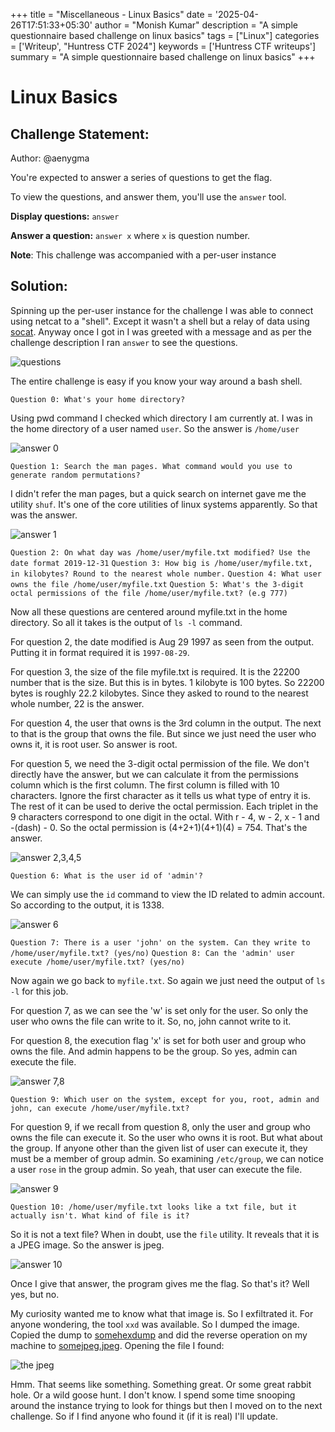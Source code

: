 +++
title = "Miscellaneous - Linux Basics"
date = '2025-04-26T17:51:33+05:30'
author = "Monish Kumar"
description = "A simple questionnaire based challenge on linux basics"
tags = ["Linux"]
categories = ['Writeup', "Huntress CTF 2024"]
keywords = ['Huntress CTF writeups']
summary = "A simple questionnaire based challenge on linux basics"
+++
# Linux Basics
## Challenge Statement:
Author: @aenygma

You're expected to answer a series of questions to get the flag.  

To view the questions, and answer them, you'll use the `answer` tool.  

**Display questions:** `answer`  

**Answer a question:** `answer x` where `x` is question number.

**Note**: This challenge was accompanied with a per-user instance

## Solution:
Spinning up the per-user instance for the challenge I was able to connect using netcat to a "shell". Except it wasn't a shell but a relay of data using [socat](https://linux.die.net/man/1/socat). Anyway once I got in I was greeted with a message and as per the challenge description I ran `answer` to see the questions.

![questions](/images/huntressctf-2024/linux-basics/1.png)

The entire challenge is easy if you know your way around a bash shell.

`Question 0: What's your home directory?`

Using pwd command I checked which directory I am currently at. I was in the home directory of a user named `user`.  So the answer is `/home/user`

![answer 0](/images/huntressctf-2024/linux-basics/2.png)

`Question 1: Search the man pages. What command would you use to generate random permutations?`

I didn't refer the man pages, but a quick search on internet gave me the utility `shuf`. It's one of the core utilities of linux systems apparently. So that was the answer.

![answer 1](/images/huntressctf-2024/linux-basics/3.png)

`Question 2: On what day was /home/user/myfile.txt modified? Use the date format 2019-12-31`
`Question 3: How big is /home/user/myfile.txt, in kilobytes? Round to the nearest whole number.`
`Question 4: What user owns the file /home/user/myfile.txt`
`Question 5: What's the 3-digit octal permissions of the file /home/user/myfile.txt? (e.g 777)`

Now all these questions are centered around myfile.txt in the home directory. So all it takes is the output of `ls -l` command.

For question 2, the date modified is Aug 29 1997 as seen from the output. Putting it in format required it is `1997-08-29`.

For question 3, the size of the file myfile.txt is required. It is the 22200 number that is the size. But this is in bytes. 1 kilobyte is 100 bytes. So 22200 bytes is roughly 22.2 kilobytes. Since they asked to round to the nearest whole number, 22 is the answer.

For question 4, the user that owns is the 3rd column in the output. The next to that is the group that owns the file. But since we just need the user who owns it, it is root user. So answer is root.

For question 5, we need the 3-digit octal permission of the file. We don't directly have the answer, but we can calculate it from the permissions column which is the first column. The first column is filled with 10 characters. Ignore the first character as it tells us what type of entry it is. The rest of it can be used to derive the octal permission. Each triplet in the 9 characters correspond to one digit in the octal. With r - 4, w - 2, x - 1 and -(dash) - 0. So the octal permission is (4+2+1)(4+1)(4) = 754. That's the answer.

![answer 2,3,4,5](/images/huntressctf-2024/linux-basics/4.png)

`Question 6: What is the user id of 'admin'?`

We can simply use the `id` command to view the ID related to admin account. So according to the output, it is 1338.

![answer 6](/images/huntressctf-2024/linux-basics/5.png)

 `Question 7: There is a user 'john' on the system. Can they write to /home/user/myfile.txt? (yes/no)`
`Question 8: Can the 'admin' user execute /home/user/myfile.txt? (yes/no)`

Now again we go back to `myfile.txt`.  So again we just need the output of `ls -l` for this job.

For question 7, as we can see the 'w' is set only for the user. So only the user who owns the file can write to it. So, no, john cannot write to it.

For question 8, the execution flag 'x' is set for both user and group who owns the file. And admin happens to be the group. So yes, admin can execute the file.

![answer 7,8](/images/huntressctf-2024/linux-basics/6.png)

`Question 9: Which user on the system, except for you, root, admin and john, can execute /home/user/myfile.txt?`

For question 9, if we recall from question 8, only the user and group who owns the file can execute it. So the user who owns it is root. But what about the group. If anyone other than the given list of user can execute it, they must be a member of group admin. So examining `/etc/group`, we can notice a user `rose` in the group admin. So yeah, that user can execute the file.

![answer 9](/images/huntressctf-2024/linux-basics/7.png)

`Question 10: /home/user/myfile.txt looks like a txt file, but it actually isn't. What kind of file is it?`

So it is not a text file? When in doubt, use the `file` utility. It reveals that it is a JPEG image. So the answer is jpeg.

![answer 10](/images/huntressctf-2024/linux-basics/8.png)

Once I give that answer, the program gives me the flag. So that's it? Well yes, but no.

My curiosity wanted me to know what that image is. So I exfiltrated it. For anyone wondering, the tool `xxd` was available. So I dumped the image. Copied the dump to [somehexdump](/others/huntressctf-2024/linux-basics/somehexdump) and did the reverse operation on my machine to [somejpeg.jpeg](/others/huntressctf-2024/linux-basics/somejpeg.jpeg). Opening the file I found:

![the jpeg](/others/huntressctf-2024/linux-basics/somejpeg.jpeg)

Hmm. That seems like something. Something great. Or some great rabbit hole. Or a wild goose hunt. I don't know. I spend some time snooping around the instance trying to look for things but then I moved on to the next challenge. So if I find anyone who found it (if it is real) I'll update. 



